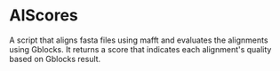 # AlScores
A script that aligns fasta files using mafft and evaluates the alignments using Gblocks. It returns a score that indicates each alignment's quality based on Gblocks result.
